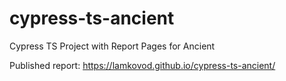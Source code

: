 # cypress-ts-ancient

Cypress TS Project with Report Pages for Ancient

Published report: https://lamkovod.github.io/cypress-ts-ancient/
